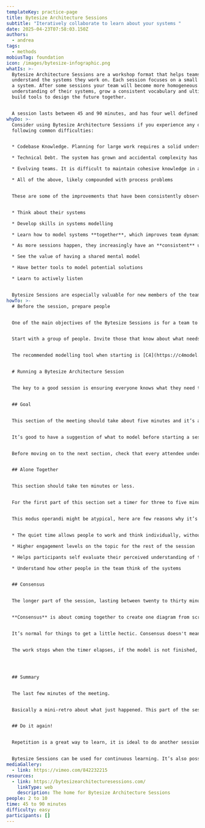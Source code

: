 ```yaml
---
templateKey: practice-page
title: Bytesize Architecture Sessions
subtitle: "Iteratively collaborate to learn about your systems "
date: 2025-04-23T07:58:03.150Z
authors:
  - andrea
tags:
  - methods
mobiusTag: foundation
icon: /images/bytesize-infographic.png
whatIs: >-
  Bytesize Architecture Sessions are a workshop format that helps teams
  understand the systems they work on. Each session focuses on a small slice of
  a system. After some sessions your team will become more homogeneous in the
  understanding of their systems, grow a consistent vocabulary and ultimately
  build tools to design the future together.


  A session lasts between 45 and 90 minutes, and has four well defined parts: Session Goal, Alone Together, Consensus and Summary. You can model your systems using different tools. I suggest starting with [C4 Diagrams](https://c4model.com/).
whyDo: >-
  Consider using Bytesize Architecture Sessions if you experience any of the
  following common difficulties:


  * Codebase Knowledge. Planning for large work requires a solid understanding of current systems. Teams can end up with silos of knowledge, and not see the big picture

  * Technical Debt. The system has grown and accidental complexity has not been addressed. Understanding how to solve the debt while still shipping features requires some planning

  * Evolving teams. It is difficult to maintain cohesive knowledge in a team that has changed over time

  * All of the above, likely compounded with process problems


  These are some of the improvements that have been consistently observed after running a series of Bytesize Sessions with different teams. The teams


  * Think about their systems

  * Develop skills in systems modelling

  * Learn how to model systems **together**, which improves team dynamics

  * As more sessions happen, they increasingly have an **consistent** understanding of their system

  * See the value of having a shared mental model

  * Have better tools to model potential solutions

  * Learn to actively listen


  Bytesize Sessions are especially valuable for new members of the team or those with less experience. This is especially true in teams that don’t do pair programming or have deep silos. The Sessions “open up the ‘world’” It is hard to overstate how important it is to have an accurate mental model.
howTo: >-
  # Before the session, prepare people


  One of the main objectives of the Bytesize Sessions is for a team to have a homogeneous understanding of the system they work with. The right people to attend are all the people that have a high level of influence on that system.


  Start with a group of people. Invite those that know about what needs to be done, those that build the system, and those that understand the stakeholder requirements best. If not sure, start with the people in the Stand Up. If there are more than ten people in the guest list, consider breaking the meeting into smaller groups. Bytesize Architecture Sessions work best with up to 10 people per session.


  The recommended modelling tool when starting is [C4](https://c4model.com/). If the team is not experienced with it, train them on it before a Session. During a Bytesize Session the attendees should focus on modelling, not the modelling tool of choice.


  # Running a Bytesize Architecture Session


  The key to a good session is ensuring everyone knows what they need to do, that they don’t feel lost. At the start of the session explain the overall format, then for each part delve into the specifics.


  ## Goal


  This section of the meeting should take about five minutes and it’s about having a *Goal* for this particular session. A good first session is to model the system that the team actively works on *as it is right now*. Bear in mind that the attendees will have a handful of minutes or less to model this. If the system you are trying to model is too big, choose a subsection to focus on.


  It’s good to have a suggestion of what to model before starting a session. However the final goal should be the result of team agreement.


  Before moving on to the next section, check that every attendee understands the goal and how the rest of the Session will work.


  ## Alone Together


  This section should take ten minutes or less.


  For the first part of this section set a timer for three to five minutes. During this time everyone works individually and quietly on the same modelling task. After the timer elapses, each person explains their own diagram to the rest of the group, while everyone else listens.


  This modus operandi might be atypical, here are few reasons why it’s useful:


  * The quiet time allows people to work and think individually, without other people’s voices. It strengthens their focus on the aspect of the system the session focuses on

  * Higher engagement levels on the topic for the rest of the session

  * Helps participants self evaluate their perceived understanding of the system, highlighting areas where they can focus on learning more

  * Understand how other people in the team think of the systems


  ## Consensus


  The longer part of the session, lasting between twenty to thirty minutes. Set up a timer and be strict with it.


  **Consensus** is about coming together to create one diagram from scratch with the combined knowledge of the team.


  It’s normal for things to get a little hectic. Consensus doesn't mean avoid disagreement, it means the group working together to understand how things work, to work through the issues. 


  The work stops when the timer elapses, if the model is not finished, the continue the next session. 




  ## Summary


  The last few minutes of the meeting.


  Basically a mini-retro about what just happened. This part of the session is about reviewing what was achieved, what needs to be done next. Set a timer for one minute, have people write about what they learned and any other feedback in sticky notes.


  ## Do it again!


  Repetition is a great way to learn, it is ideal to do another session in a week or two. It shouldn’t be so often that it overwhelms people and it should be often enough to keep what was discussed on the top of people's minds.


  Bytesize Sessions can be used for continuous learning. It’s also possible to set long running goals, for example Bytesize Architecture Sessions can be used to create a Target Architecture or help enable inter-team communication for a complicated piece of work.
mediaGallery:
  - link: https://vimeo.com/842232215
resources:
  - link: https://bytesizearchitecturesessions.com/
    linkType: web
    description: The home for Bytesize Architecture Sessions
people: 2 to 10
time: 45 to 90 minutes
difficulty: easy
participants: []
---
```

